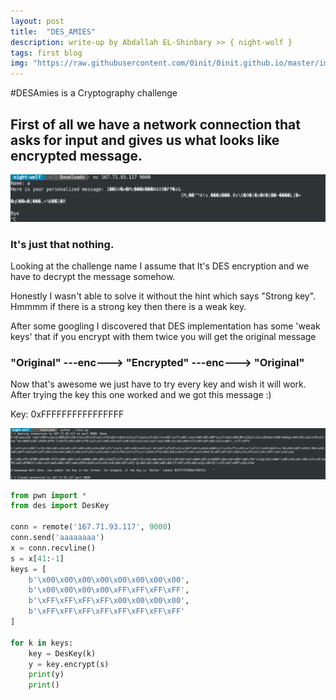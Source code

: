 ```yaml
---
layout: post
title:  "DES_AMIES"
description: write-up by Abdallah EL-Shinbary >> { night-wolf }
tags: first blog
img: "https://raw.githubusercontent.com/0init/0init.github.io/master/images/egycert.png"
---
```

#DESAmies is a Cryptography challenge

## First of all we have a network connection that asks	for input and gives us what looks like encrypted message.

![images](https://raw.githubusercontent.com/0init/0init.github.io/master/images/first.png)

### It's just that nothing.
Looking at the challenge name I assume that It's DES encryption and we have to decrypt the message somehow.

Honestly I wasn't able to solve it without the hint which says "Strong key".
Hmmmm if there is a strong key then there is a weak key.

After some googling I discovered that DES implementation has some 'weak keys' that if you encrypt with them twice you will get the original message

### "Original" ---enc---> "Encrypted" ---enc---> "Original"

Now that's awesome we just have to try every key and wish it will work.
After trying the key this one worked and we got this message :)

Key: 0xFFFFFFFFFFFFFFFF

![images](https://raw.githubusercontent.com/0init/0init.github.io/master/images/second.png)


```python
from pwn import *
from des import DesKey

conn = remote('167.71.93.117', 9000)
conn.send('aaaaaaaa')
x = conn.recvline()
s = x[41:-1]
keys = [
	b'\x00\x00\x00\x00\x00\x00\x00\x00',
	b'\x00\x00\x00\x00\xFF\xFF\xFF\xFF',
	b'\xFF\xFF\xFF\xFF\x00\x00\x00\x00',
	b'\xFF\xFF\xFF\xFF\xFF\xFF\xFF\xFF'
]

for k in keys:
	key = DesKey(k)
	y = key.encrypt(s)
	print(y)
	print()
```
